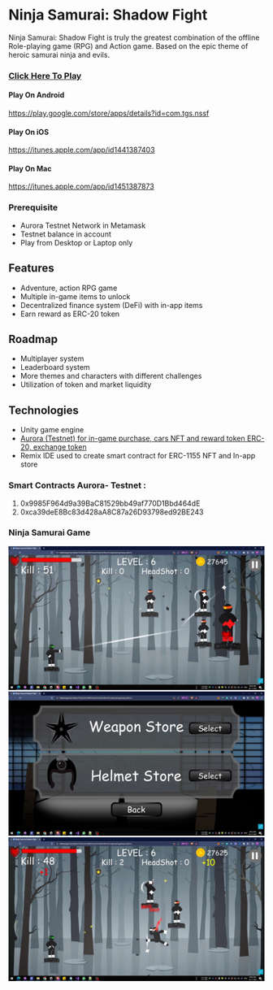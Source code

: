 # Ninja Samurai: Shadow Fight
Ninja Samurai: Shadow Fight is truly the greatest combination of the offline Role-playing game (RPG) and Action game. Based on the epic theme of heroic samurai ninja and evils.

### [Click Here To Play](https://bafybeidovk22bwh3k4hazatrihribj27qhesgcxwlizn557liopfwnuohq.ipfs.gateway.valist.io/)

#### Play On Android
https://play.google.com/store/apps/details?id=com.tgs.nssf

#### Play On iOS
https://itunes.apple.com/app/id1441387403

#### Play On Mac
https://itunes.apple.com/app/id1451387873

### Prerequisite
* Aurora Testnet Network in Metamask
* Testnet balance in account
* Play from Desktop or Laptop only

## Features
* Adventure, action RPG game
* Multiple in-game items to unlock
* Decentralized finance system (DeFi) with in-app items
* Earn reward as ERC-20 token

## Roadmap
- Multiplayer system
- Leaderboard system
- More themes and characters with different challenges
- Utilization of token and market liquidity

## Technologies
- Unity game engine
- [Aurora (Testnet) for in-game purchase, cars NFT and reward token ERC-20, exchange token](https://github.com/TGS2016/NinjaSamuraiWeb3/blob/main/Near.md)
- Remix IDE used to create smart contract for ERC-1155 NFT and In-app store

### Smart Contracts Aurora- Testnet : 
1) 0x9985F964d9a39BaC81529bb49af770D1Bbd464dE
2) 0xca39deE8Bc83d428aA8C87a26D93798ed92BE243


### Ninja Samurai Game
![Ninja Samurai](/Images/NJ1.jpg)
![Ninja Samurai](/Images/NJ2.jpg)
![Ninja Samurai](/Images/NJ4.jpg)





